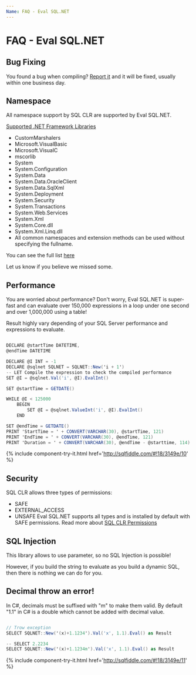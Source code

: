 ```yaml
---
Name: FAQ - Eval SQL.NET
---
```


# FAQ - Eval SQL.NET

## Bug Fixing

You found a bug when compiling? [Report it](https://github.com/zzzprojects/Eval-SQL.NET/issues) and it will be fixed, usually within one business day.

## Namespace

All namespace support by SQL CLR are supported by Eval SQL.NET.

[Supported .NET Framework Libraries](https://msdn.microsoft.com/en-us/library/ms403279.aspx)

 - CustomMarshalers
 - Microsoft.VisualBasic
 - Microsoft.VisualC
 - mscorlib
 - System
 - System.Configuration
 - System.Data
 - System.Data.OracleClient
 - System.Data.SqlXml
 - System.Deployment
 - System.Security
 - System.Transactions
 - System.Web.Services
 - System.Xml
 - System.Core.dll
 - System.Xml.Linq.dll
 - All common namespaces and extension methods can be used without specifying the fullname.

You can see the full list [here](https://github.com/zzzprojects/Eval-SQL.NET/blob/master/src/Z.Expressions.SqlServer.Eval/EvalContext/EvalContext.RegisterDefaultAlias.cs)

Let us know if you believe we missed some.

## Performance

You are worried about performance? Don't worry, Eval SQL.NET is super-fast and can evaluate over 150,000 expressions in a loop under one second and over 1,000,000 using a table!

Result highly vary depending of your SQL Server performance and expressions to evaluate.


```csharp

DECLARE @startTime DATETIME,
@endTime DATETIME

DECLARE @I INT = -1
DECLARE @sqlnet SQLNET = SQLNET::New('i + 1')
-- LET Compile the expression to check the compiled performance
SET @I = @sqlnet.Val('i', @I).EvalInt()

SET @startTime = GETDATE()

WHILE @I < 125000
    BEGIN
        SET @I = @sqlnet.ValueInt('i', @I).EvalInt()
    END

SET @endTime = GETDATE()
PRINT 'StartTime = ' + CONVERT(VARCHAR(30), @startTime, 121)
PRINT 'EndTime = ' + CONVERT(VARCHAR(30), @endTime, 121)
PRINT 'Duration = ' + CONVERT(VARCHAR(30), @endTime - @starttime, 114)

```
{% include component-try-it.html href='http://sqlfiddle.com/#!18/3149e/10' %}

## Security

SQL CLR allows three types of permissions:

 - SAFE
 - EXTERNAL_ACCESS
 - UNSAFE Eval SQL.NET supports all types and is installed by default with SAFE permissions. Read more about [SQL CLR Permissions](https://msdn.microsoft.com/en-CA/library/ms345101.aspx)

## SQL Injection

This library allows to use parameter, so no SQL Injection is possible!

However, if you build the string to evaluate as you build a dynamic SQL, then there is nothing we can do for you.

## Decimal throw an error!

In C#, decimals must be suffixed with "m" to make them valid. By default "1.1" in C# is a double which cannot be added with decimal value.


```csharp

// Trow exception
SELECT SQLNET::New('(x)+1.1234').Val('x', 1.1).Eval() as Result

-- SELECT 2.2234
SELECT SQLNET::New('(x)+1.1234m').Val('x', 1.1).Eval() as Result
```
{% include component-try-it.html href='http://sqlfiddle.com/#!18/3149e/11' %}
